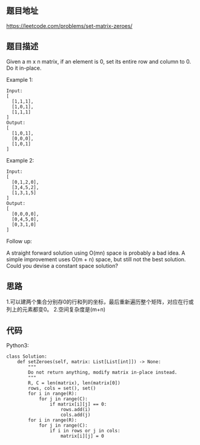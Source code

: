 ## 题目地址
https://leetcode.com/problems/set-matrix-zeroes/

## 题目描述
Given a m x n matrix, if an element is 0, set its entire row and column to 0. Do it in-place.

Example 1:
```
Input: 
[
  [1,1,1],
  [1,0,1],
  [1,1,1]
]
Output: 
[
  [1,0,1],
  [0,0,0],
  [1,0,1]
]
```
Example 2:
```
Input: 
[
  [0,1,2,0],
  [3,4,5,2],
  [1,3,1,5]
]
Output: 
[
  [0,0,0,0],
  [0,4,5,0],
  [0,3,1,0]
]
```
Follow up:

A straight forward solution using O(mn) space is probably a bad idea.
A simple improvement uses O(m + n) space, but still not the best solution.
Could you devise a constant space solution?

## 思路
1.可以建两个集合分别存0的行和列的坐标，最后重新遍历整个矩阵，对应在行或列上的元素都变0。 
2.空间复杂度是(m+n)

## 代码
Python3:
```
class Solution:
    def setZeroes(self, matrix: List[List[int]]) -> None:
        """
        Do not return anything, modify matrix in-place instead.
        """
        R, C = len(matrix), len(matrix[0])
        rows, cols = set(), set()
        for i in range(R):
            for j in range(C):
                if matrix[i][j] == 0:
                    rows.add(i)
                    cols.add(j)
        for i in range(R):
            for j in range(C):
                if i in rows or j in cols:
                    matrix[i][j] = 0
```
